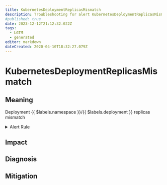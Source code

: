 ```yaml
---
title: KubernetesDeploymentReplicasMismatch
description: Troubleshooting for alert KubernetesDeploymentReplicasMismatch
#published: true
date: 2023-12-12T21:12:32.022Z
tags: 
  - LGTM
  - generated
editor: markdown
dateCreated: 2020-04-10T18:32:27.079Z
---
```


# KubernetesDeploymentReplicasMismatch

## Meaning
[//]: # "Short paragraph that explains what the alert means"
Deployment {{ $labels.namespace }}/{{ $labels.deployment }} replicas mismatch

<details>
  <summary>Alert Rule</summary>

{{% rule "kubernetes/kubestate-exporter.yml" "KubernetesDeploymentReplicasMismatch" %}}

<!-- Rule when generated

```yaml
alert: KubernetesDeploymentReplicasMismatch
expr: kube_deployment_spec_replicas != kube_deployment_status_replicas_available
for: 10m
labels:
    severity: warning
annotations:
    summary: Kubernetes Deployment replicas mismatch ({{ $labels.namespace }}/{{ $labels.deployment }})
    description: |-
        Deployment {{ $labels.namespace }}/{{ $labels.deployment }} replicas mismatch
          VALUE = {{ $value }}
          LABELS = {{ $labels }}
    runbook: https://github.com/srerun/prometheus-alerts/blob/main/content/runbooks/kubestate-exporter/KubernetesDeploymentReplicasMismatch.md

```

-->

</details>


## Impact
[//]: # "What could / will happen if the alert is not addressed"



## Diagnosis
[//]: # "Steps to take to identify the cause of the problem"



## Mitigation
[//]: # "The steps necessary to resolve the alert"
